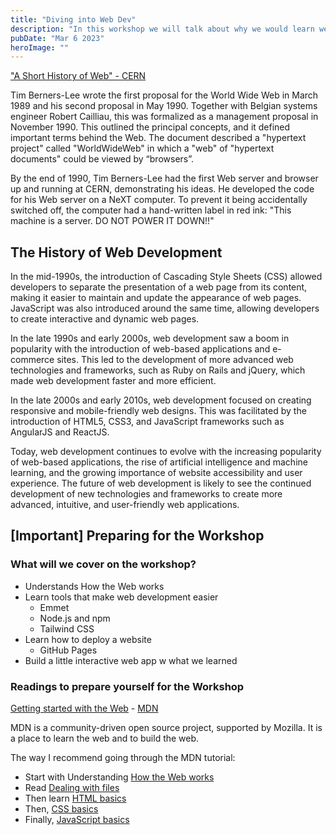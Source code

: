 ```yaml
---
title: "Diving into Web Dev"
description: "In this workshop we will talk about why we would learn web development, what web development is, and how to get started."
pubDate: "Mar 6 2023"
heroImage: ""
---
```


["A Short History of Web" - CERN](https://home.cern/science/computing/birth-web/short-history-web)

Tim Berners-Lee wrote the first proposal for the World Wide Web in March 1989 and his second proposal in May 1990. Together with Belgian systems engineer Robert Cailliau, this was formalized as a management proposal in November 1990. This outlined the principal concepts, and it defined important terms behind the Web. The document described a "hypertext project" called "WorldWideWeb" in which a "web" of "hypertext documents" could be viewed by “browsers”.

By the end of 1990, Tim Berners-Lee had the first Web server and browser up and running at CERN, demonstrating his ideas. He developed the code for his Web server on a NeXT computer. To prevent it being accidentally switched off, the computer had a hand-written label in red ink: "This machine is a server. DO NOT POWER IT DOWN!!"

## The History of Web Development

In the mid-1990s, the introduction of Cascading Style Sheets (CSS) allowed developers to separate the presentation of a web page from its content, making it easier to maintain and update the appearance of web pages. JavaScript was also introduced around the same time, allowing developers to create interactive and dynamic web pages.

In the late 1990s and early 2000s, web development saw a boom in popularity with the introduction of web-based applications and e-commerce sites. This led to the development of more advanced web technologies and frameworks, such as Ruby on Rails and jQuery, which made web development faster and more efficient.

In the late 2000s and early 2010s, web development focused on creating responsive and mobile-friendly web designs. This was facilitated by the introduction of HTML5, CSS3, and JavaScript frameworks such as AngularJS and ReactJS.

Today, web development continues to evolve with the increasing popularity of web-based applications, the rise of artificial intelligence and machine learning, and the growing importance of website accessibility and user experience. The future of web development is likely to see the continued development of new technologies and frameworks to create more advanced, intuitive, and user-friendly web applications.

## [Important] Preparing for the Workshop

### What will we cover on the workshop?

- Understands How the Web works
- Learn tools that make web development easier
  - Emmet
  - Node.js and npm
  - Tailwind CSS
- Learn how to deploy a website
  - GitHub Pages
- Build a little interactive web app w what we learned

### Readings to prepare yourself for the Workshop

[Getting started with the Web](https://developer.mozilla.org/en-US/docs/Learn/Getting_started_with_the_web) - [MDN](https://developer.mozilla.org/en-US/)

MDN is a community-driven open source project, supported by Mozilla. It is a place to learn the web and to build the web.

The way I recommend going through the MDN tutorial:

- Start with Understanding [How the Web works](https://developer.mozilla.org/en-US/docs/Learn/Getting_started_with_the_web/How_the_Web_works)
- Read [Dealing with files](https://developer.mozilla.org/en-US/docs/Learn/Getting_started_with_the_web/Dealing_with_files)
- Then learn [HTML basics](https://developer.mozilla.org/en-US/docs/Learn/Getting_started_with_the_web/HTML_basics)
- Then, [CSS basics](https://developer.mozilla.org/en-US/docs/Learn/Getting_started_with_the_web/CSS_basics)
- Finally, [JavaScript basics](https://developer.mozilla.org/en-US/docs/Learn/Getting_started_with_the_web/JavaScript_basics)
